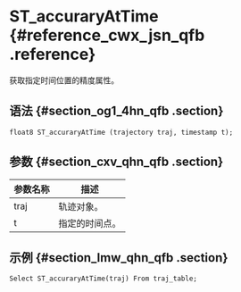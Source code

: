 # ST​\_accuraryAtTime {#reference_cwx_jsn_qfb .reference}

获取指定时间位置的精度属性。

## 语法 {#section_og1_4hn_qfb .section}

```
float8 ST_accuraryAtTime (trajectory traj, timestamp t);
```

## 参数 {#section_cxv_qhn_qfb .section}

|参数名称|描述|
|----|--|
|traj|轨迹对象。|
|t|指定的时间点。|

## 示例 {#section_lmw_qhn_qfb .section}

```
Select ST_accuraryAtTime(traj) From traj_table;
```


